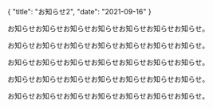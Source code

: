 {
  "title": "お知らせ2",
  "date": "2021-09-16"
}

お知らせお知らせお知らせお知らせお知らせお知らせお知らせ。

お知らせお知らせお知らせお知らせお知らせお知らせお知らせ。

お知らせお知らせお知らせお知らせお知らせお知らせお知らせ。

お知らせお知らせお知らせお知らせお知らせお知らせお知らせ。

お知らせお知らせお知らせお知らせお知らせお知らせお知らせ。